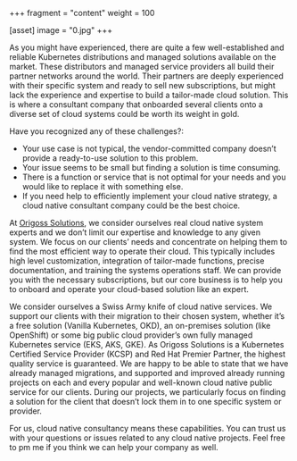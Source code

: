 +++
fragment = "content"
weight = 100

[asset]
  image = "0.jpg"
+++

As you might have experienced, there are quite a few well-established and reliable Kubernetes distributions and managed solutions available on the market. These distributors and managed service providers all build their partner networks around the world. Their partners are deeply experienced with their specific system and ready to sell new subscriptions, but might lack the experience and expertise to build a tailor-made cloud solution. This is where a consultant company that onboarded several clients onto a diverse set of cloud systems could be worth its weight in gold.

Have you recognized any of these challenges?:

- Your use case is not typical, the vendor-committed company doesn’t provide a ready-to-use solution to this problem.
- Your issue seems to be small but finding a solution is time consuming.
- There is a function or service that is not optimal for your needs and you would like to replace it with something else.
- If you need help to efficiently implement your cloud native strategy, a cloud native consultant company could be the best choice.

At [Origoss Solutions](https://origoss.com/), we consider ourselves real cloud native system experts and we don’t limit our expertise and knowledge to any given system. We focus on our clients’ needs and concentrate on helping them to find the most efficient way to operate their cloud. This typically includes high level customization, integration of tailor-made functions, precise documentation, and training the systems operations staff. We can provide you with the necessary subscriptions, but our core business is to help you to onboard and operate your cloud-based solution like an expert.

We consider ourselves a Swiss Army knife of cloud native services. We support our clients with their migration to their chosen system, whether it’s a free solution (Vanilla Kubernetes, OKD), an on-premises solution (like OpenShift) or some big public cloud provider’s own fully managed Kubernetes service (EKS, AKS, GKE). As Origoss Solutions is a Kubernetes Certified Service Provider (KCSP) and Red Hat Premier Partner, the highest quality service is guaranteed. We are happy to be able to state that we have already managed migrations, and supported and improved already running projects on each and every popular and well-known cloud native public service for our clients. During our projects, we particularly focus on finding a solution for the client that doesn’t lock them in to one specific system or provider.

For us, cloud native consultancy means these capabilities. You can trust us with your questions or issues related to any cloud native projects. Feel free to pm me if you think we can help your company as well.
